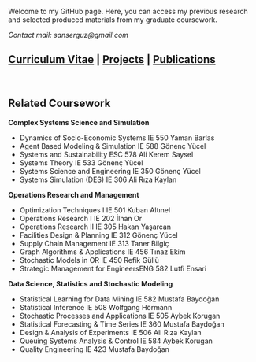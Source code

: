 Welcome to my GitHub page. Here, you can access my previous research and selected produced materials from my graduate coursework.

_Contact mail: sanserguz@gmail.com_

## [Curriculum Vitae](GUZ_resCV.pdf)  |  [Projects](https://sanserguz.github.io/projects/)  |  [Publications](https://sanserguz.github.io/publications/) 

<br>

## Related Coursework
**Complex Systems Science and Simulation**
- Dynamics of Socio-Economic Systems	IE 550		Yaman Barlas
- Agent Based Modeling & Simulation 	IE 588		Gönenç Yücel
- Systems and Sustainability		    	ESC 578	  Ali Kerem Saysel	
- Systems Theory 		              		IE 533		Gönenç Yücel
- Systems Science and Engineering 		IE 350		Gönenç Yücel
- Systems Simulation (DES)		      	IE 306		Ali Rıza Kaylan

**Operations Research and Management**
- Optimization Techniques I 		  	IE 501		Kuban Altınel 	
- Operations Research I			      	IE 202		İlhan Or 
- Operations Research II 			      IE 305		Hakan Yaşarcan 	
- Facilities Design & Planning 			IE 312		Gönenç Yücel
- Supply Chain Management 			    IE 313		Taner Bilgiç 
- Graph Algorithms & Applications		IE 456		Tınaz Ekim
- Stochastic Models in OR			      IE 450		Refik Güllü
- Strategic Management for EngineersENG 582	Lutfi Ensari

**Data Science, Statistics and Stochastic Modeling**
- Statistical Learning for Data Mining	IE 582		Mustafa Baydoğan	
- Statistical Inference				          IE 508		Wolfgang Hörmann
- Stochastic Processes and Applications IE 505		Aybek Korugan
- Statistical Forecasting & Time Series	IE 360		Mustafa Baydoğan
- Design & Analysis of Experiments		  IE 506		Ali Rıza Kaylan
- Queuing Systems Analysis & Control	  IE 584		Aybek Korugan	
- Quality Engineering				            IE 423		Mustafa Baydoğan	
